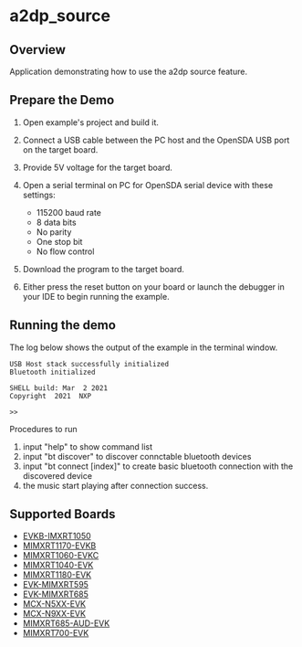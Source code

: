 # a2dp_source

##  Overview
Application demonstrating how to use the a2dp source feature.

## Prepare the Demo

1.  Open example's project and build it.

2.  Connect a USB cable between the PC host and the OpenSDA USB port on the target board.

3.  Provide 5V voltage for the target board.

4.  Open a serial terminal on PC for OpenSDA serial device with these settings:
    - 115200 baud rate
    - 8 data bits
    - No parity
    - One stop bit
    - No flow control

5.  Download the program to the target board.

6.  Either press the reset button on your board or launch the debugger in your IDE to begin running the example.

## Running the demo
The log below shows the output of the example in the terminal window.

~~~~~~~~~~~~~~~~~~~~~~~~~~~~~~~~~~~
USB Host stack successfully initialized
Bluetooth initialized

SHELL build: Mar  2 2021
Copyright  2021  NXP

>> 
~~~~~~~~~~~~~~~~~~~~~~~~~~~~~~~~~~~

Procedures to run
1. input "help" to show command list
2. input "bt discover" to discover connctable bluetooth devices
3. input "bt connect [index]" to create basic bluetooth connection with the discovered device
4. the music start playing after connection success.

## Supported Boards
- [EVKB-IMXRT1050](../../_boards/evkbimxrt1050/edgefast_bluetooth_examples/a2dp_source/example_board_readme.md)
- [MIMXRT1170-EVKB](../../_boards/evkbmimxrt1170/edgefast_bluetooth_examples/a2dp_source/example_board_readme.md)
- [MIMXRT1060-EVKC](../../_boards/evkcmimxrt1060/edgefast_bluetooth_examples/a2dp_source/example_board_readme.md)
- [MIMXRT1040-EVK](../../_boards/evkmimxrt1040/edgefast_bluetooth_examples/a2dp_source/example_board_readme.md)
- [MIMXRT1180-EVK](../../_boards/evkmimxrt1180/edgefast_bluetooth_examples/a2dp_source/example_board_readme.md)
- [EVK-MIMXRT595](../../_boards/evkmimxrt595/edgefast_bluetooth_examples/a2dp_source/example_board_readme.md)
- [EVK-MIMXRT685](../../_boards/evkmimxrt685/edgefast_bluetooth_examples/a2dp_source/example_board_readme.md)
- [MCX-N5XX-EVK](../../_boards/mcxn5xxevk/edgefast_bluetooth_examples/a2dp_source/example_board_readme.md)
- [MCX-N9XX-EVK](../../_boards/mcxn9xxevk/edgefast_bluetooth_examples/a2dp_source/example_board_readme.md)
- [MIMXRT685-AUD-EVK](../../_boards/mimxrt685audevk/edgefast_bluetooth_examples/a2dp_source/example_board_readme.md)
- [MIMXRT700-EVK](../../_boards/mimxrt700evk/edgefast_bluetooth_examples/a2dp_source/example_board_readme.md)
